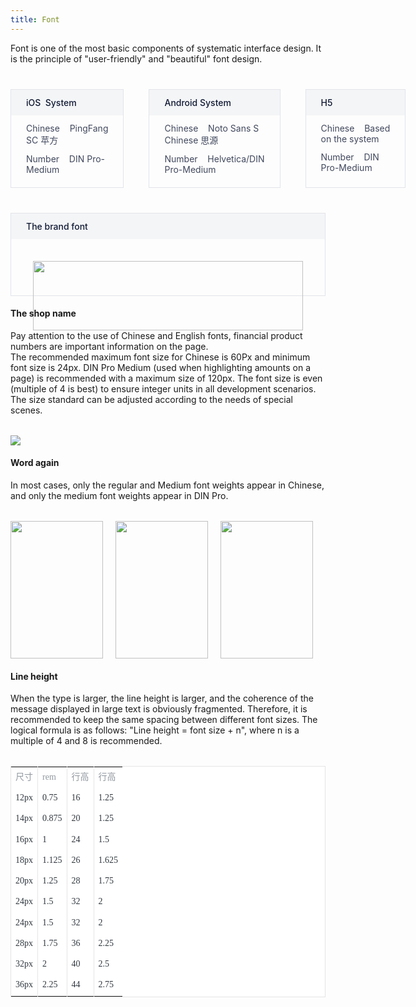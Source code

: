 ```yaml
---
title: Font
---
```

Font is one of the most basic components of systematic interface design. It is the principle of "user-friendly" and "beautiful" font design.

<div class="doc-font-list doc-font-area">
  <div class="doc-font-item">
    <div class="doc-font-title">
      iOS&nbsp;&nbsp;System
    </div>
    <div class="doc-font-text">
      Chinese&nbsp;&nbsp;&nbsp;&nbsp;PingFang  SC 苹方
    </div>
    <div class="doc-font-text">
      Number&nbsp;&nbsp;&nbsp;&nbsp;DIN Pro-Medium
    </div>
  </div>
  <div class="doc-font-item">
    <div class="doc-font-title">
      Android System
    </div>
    <div class="doc-font-text">
      Chinese&nbsp;&nbsp;&nbsp;&nbsp;Noto Sans S Chinese  思源
    </div>
    <div class="doc-font-text">
      Number&nbsp;&nbsp;&nbsp;&nbsp;Helvetica/DIN Pro-Medium
    </div>
  </div>
  <div class="doc-font-item">
    <div class="doc-font-title">
      H5
    </div>
    <div class="doc-font-text">
      Chinese&nbsp;&nbsp;&nbsp;&nbsp;Based on the system
    </div>
    <div class="doc-font-text">
      Number&nbsp;&nbsp;&nbsp;&nbsp;DIN Pro-Medium
    </div>
  </div>
</div>
<div class="doc-font-list doc-font-area">
  <div class="doc-font-item">
    <div class="doc-font-title">
      The brand font
    </div>
    <div class="doc-font-typeface">
      <img src="https://pt-starimg.didistatic.com/static/starimg/img/0gWbj5fuLN1643183908647.png" class="font-typeface-img">
    </div>
  </div>
</div>

<style>
.doc-content-paragraph h4{margin-top:60px}
.doc-font-typeface{padding:35px 35px 15px 35px}
.doc-font-area{margin-top:40px}
.doc-font-list{display:-webkit-box;display:-ms-flexbox;display:flex}
.doc-font-item{-webkit-box-flex:1;-ms-flex:1;flex:1;margin-right:40px;padding-bottom:20px;border:solid 1px #E2E4EA}
.doc-font-item:last-of-type{margin-right:0}
.doc-font-title{padding:12px 24px;background:#F4F5F7;font-size:14px;color:#111A34;font-weight:500}
.doc-font-text{float:left;width:100%;margin-top:12px;padding:0 24px;font-size:14px;color:#41485D;-webkit-box-sizing:border-box;box-sizing:border-box}
.doc-font-text span.l{float:left}
.doc-font-text span.r{float:right}
.font-weight-item{width:220px;height:220px;margin-right:20px}
.font-size-img{max-width:80%!important;margin-top:32px!important}
.font-weight-img{width:100%;height:100%;background-size:100% 100%;}
.font-weight-list{margin-top:32px}
@media (max-width:750px){.doc-font-list{-webkit-box-orient:vertical;-webkit-box-direction:normal;-ms-flex-direction:column;flex-direction:column}
.doc-font-item{max-width:none!important;margin-right:0;margin-bottom:20px}
.font-size-img{max-width:100%!important}
.font-hight-img{height:280px}
}
.font-typeface-img{width:100%;height:100%;background-size:100% 100%;}
.font-table-content{margin-top:32px;margin-bottom:24px}
.font-table{background-color:#fff!important;border:0.5px solid #E5E5E5;
font-family:PingFangSC-Regular;font-size:14px!important;color:#31383F!important;
letter-spacing:0;line-height:28px!important;}
.doc-content-paragraph table td:first-child {width:55%;font-weight:normal!important;
color: #31383F;font-family:none;}
.table-first-tr{font-family:PingFangSC-Regular;font-size:14px;color:#91989F!important;
letter-spacing:0;line-height:28px;}
.first-td-speical{color: #91989F!important;}
.first-td{font-family:none;font-size:14px;color:#31383F;
letter-spacing:0;line-height:28px;}
.table-tr td:not(:first-child){border-left:0.5px solid #E5E5E5!important;}
.doc-content-paragraph table td{padding:5.5px 0 7px 20px}
@media (max-width:750px){.doc-content-paragraph table td{padding:5.5px 0 7px 5px}}
@media (max-width:750px){.font-weight-item:not(:last-child){margin-bottom:20px}}
</style>

#### The shop name

Pay attention to the use of Chinese and English fonts, financial product numbers are important information on the page.<br>
The recommended maximum font size for Chinese is 60Px and minimum font size is 24px. DIN Pro Medium (used when highlighting amounts on a page) is recommended with a maximum size of 120px.
The font size is even (multiple of 4 is best) to ensure integer units in all development scenarios. The size standard can be adjusted according to the needs of special scenes.<br>
<img src="https://pt-starimg.didistatic.com/static/starimg/img/R1ke1asaDm1545968523580.jpg" class="font-size-img">

#### Word again

In most cases, only the regular and Medium font weights appear in Chinese, and only the medium font weights appear in DIN Pro.

<div class="doc-font-list font-weight-list">
  <div class="font-weight-item">
    <img src="https://pt-starimg.didistatic.com/static/starimg/img/KRGD1SwMaB1643185507535.png" class="font-weight-img">
  </div>
  <div class="font-weight-item">
    <img src="https://pt-starimg.didistatic.com/static/starimg/img/NOKvBvStRy1643185339122.png" class="font-weight-img">
  </div>
  <div class="font-weight-item">
    <img src="https://pt-starimg.didistatic.com/static/starimg/img/1Q1n66pE6x1643185338853.png" class="font-weight-img">
  </div>
</div>

#### Line height

When the type is larger, the line height is larger, and the coherence of the message displayed in large text is obviously fragmented. Therefore, it is recommended to keep the same spacing between different font sizes. The logical formula is as follows: "Line height = font size + n", where n is a multiple of 4 and 8 is recommended.
<div class="font-table-content">
  <table class="font-table" border="0" cellspacing="0" cellpadding="0">
    <tr class="table-first-tr table-tr">
      <td class="first-td-speical">尺寸</td>
      <td>rem</td>
      <td>行高</td>
      <td>行高</td>
    </tr>
    <tr class="table-tr">
      <td class="first-td">12px</td>
      <td>0.75</td>
      <td>16</td>
      <td>1.25</td>
    </tr>
    <tr class="table-tr">
      <td class="first-td">14px</td>
      <td>0.875</td>
      <td>20</td>
      <td>1.25</td>
    </tr>
    <tr class="table-tr">
      <td class="first-td">16px</td>
      <td>1</td>
      <td>24</td>
      <td>1.5</td>
    </tr>
    <tr class="table-tr">
      <td class="first-td">18px</td>
      <td>1.125</td>
      <td>26</td>
      <td>1.625</td>
    </tr>
    <tr class="table-tr">
      <td class="first-td">20px</td>
      <td>1.25</td>
      <td>28</td>
      <td>1.75</td>
    </tr>
    <tr class="table-tr">
      <td class="first-td">24px</td>
      <td>1.5</td>
      <td>32</td>
      <td>2</td>
    </tr>
    <tr class="table-tr">
      <td class="first-td">24px</td>
      <td>1.5</td>
      <td>32</td>
      <td>2</td>
    </tr>
    <tr class="table-tr">
      <td class="first-td">28px</td>
      <td>1.75</td>
      <td>36</td>
      <td>2.25</td>
    </tr>
    <tr class="table-tr">
      <td class="first-td">32px</td>
      <td>2</td>
      <td>40</td>
      <td>2.5</td>
    </tr>
    <tr class="table-tr">
      <td class="first-td">36px</td>
      <td>2.25</td>
      <td>44</td>
      <td>2.75</td>
    </tr>
  </table>
</div>
